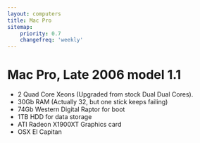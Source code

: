 ```yaml
---
layout: computers
title: Mac Pro
sitemap:
    priority: 0.7
    changefreq: 'weekly'
---
```

# Mac Pro, Late 2006 model 1.1

* 2 Quad Core Xeons (Upgraded from stock Dual Dual Cores).
* 30Gb RAM (Actually 32, but one stick keeps failing)
* 74Gb Western Digital Raptor for boot
* 1TB HDD for data storage
* ATI Radeon X1900XT Graphics card
* OSX El Capitan
